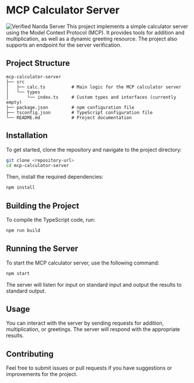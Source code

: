 # MCP Calculator Server

<img src="http://nanda-registry.com/api/v1/verification/badge/9b41b9d1-a1e7-4144-88b8-9062e9f5a7dc/" alt="Verified Nanda Server" />
This project implements a simple calculator server using the Model Context Protocol (MCP). It provides tools for addition and multiplication, as well as a dynamic greeting resource.
The project also supports an endpoint for the server verification.

## Project Structure

```
mcp-calculator-server
├── src
│   ├── calc.ts          # Main logic for the MCP calculator server
│   └── types
│       └── index.ts     # Custom types and interfaces (currently empty)
├── package.json         # npm configuration file
├── tsconfig.json        # TypeScript configuration file
└── README.md            # Project documentation
```

## Installation

To get started, clone the repository and navigate to the project directory:

```bash
git clone <repository-url>
cd mcp-calculator-server
```

Then, install the required dependencies:

```bash
npm install
```

## Building the Project

To compile the TypeScript code, run:

```bash
npm run build
```

## Running the Server

To start the MCP calculator server, use the following command:

```bash
npm start
```

The server will listen for input on standard input and output the results to standard output.

## Usage

You can interact with the server by sending requests for addition, multiplication, or greetings. The server will respond with the appropriate results.

## Contributing

Feel free to submit issues or pull requests if you have suggestions or improvements for the project.
